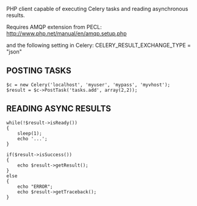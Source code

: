 PHP client capable of executing Celery tasks and reading asynchronous results.

Requires AMQP extension from PECL:
    http://www.php.net/manual/en/amqp.setup.php

and the following setting in Celery:
    CELERY_RESULT_EXCHANGE_TYPE = "json"

## POSTING TASKS

	$c = new Celery('localhost', 'myuser', 'mypass', 'myvhost');
	$result = $c->PostTask('tasks.add', array(2,2));

## READING ASYNC RESULTS

	while(!$result->isReady())
	{
		sleep(1);
		echo '...';
	}

	if($result->isSuccess())
	{
		echo $result->getResult();
	}
	else
	{
		echo "ERROR";
		echo $result->getTraceback();
	}
